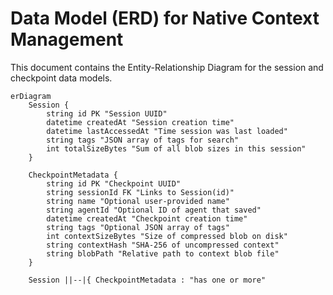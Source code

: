 # Data Model (ERD) for Native Context Management

This document contains the Entity-Relationship Diagram for the session and checkpoint data models.

```mermaid
erDiagram
    Session {
        string id PK "Session UUID"
        datetime createdAt "Session creation time"
        datetime lastAccessedAt "Time session was last loaded"
        string tags "JSON array of tags for search"
        int totalSizeBytes "Sum of all blob sizes in this session"
    }

    CheckpointMetadata {
        string id PK "Checkpoint UUID"
        string sessionId FK "Links to Session(id)"
        string name "Optional user-provided name"
        string agentId "Optional ID of agent that saved"
        datetime createdAt "Checkpoint creation time"
        string tags "Optional JSON array of tags"
        int contextSizeBytes "Size of compressed blob on disk"
        string contextHash "SHA-256 of uncompressed context"
        string blobPath "Relative path to context blob file"
    }

    Session ||--|{ CheckpointMetadata : "has one or more"
``` 